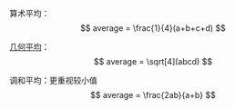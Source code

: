 算术平均：  
$$
average = \frac{1}{4}(a+b+c+d)
$$

[几何平均](https://baike.baidu.com/item/%E5%87%A0%E4%BD%95%E5%B9%B3%E5%9D%87%E6%95%B0/5557084?fr=aladdin)：  
$$
average = \sqrt[4](abcd)
$$

调和平均：更重视较小值  
$$
average = \frac{2ab}{a+b}
$$